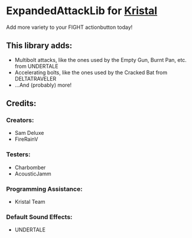 # ExpandedAttackLib for [Kristal](https://github.com/KristalTeam/Kristal)

Add more variety to your FIGHT actionbutton today!

## This library adds:

* Multibolt attacks, like the ones used by the Empty Gun, Burnt Pan, etc. from UNDERTALE
* Accelerating bolts, like the ones used by the Cracked Bat from DELTATRAVELER
* ...And (probably) more!

## Credits:

### Creators:
* Sam Deluxe
* FireRainV
<!-- ### Contributors: -->
### Testers:
* Charbomber
* AcousticJamm

### Programming Assistance:
* Kristal Team

### Default Sound Effects:
* UNDERTALE